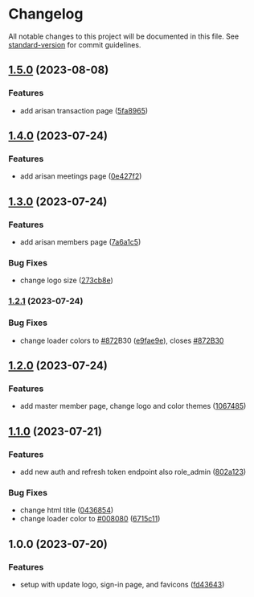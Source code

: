 # Changelog

All notable changes to this project will be documented in this file. See [standard-version](https://github.com/conventional-changelog/standard-version) for commit guidelines.

## [1.5.0](https://github.com/badawi1713/neighborhood-association/compare/v1.4.0...v1.5.0) (2023-08-08)


### Features

* add arisan transaction page ([5fa8965](https://github.com/badawi1713/neighborhood-association/commit/5fa896540d1aad3ecfe7e8d3076b22e84b438760))

## [1.4.0](https://github.com/badawi1713/neighborhood-association/compare/v1.3.0...v1.4.0) (2023-07-24)


### Features

* add arisan meetings page ([0e427f2](https://github.com/badawi1713/neighborhood-association/commit/0e427f2f96b76385d0124af69437d94b47b1b4ff))

## [1.3.0](https://github.com/badawi1713/neighborhood-association/compare/v1.2.1...v1.3.0) (2023-07-24)


### Features

* add arisan members page ([7a6a1c5](https://github.com/badawi1713/neighborhood-association/commit/7a6a1c5ea223774cab47e5b6af951c6ab13cff3e))


### Bug Fixes

* change logo size ([273cb8e](https://github.com/badawi1713/neighborhood-association/commit/273cb8e65970972fbbf6b393ffadc9c05da26565))

### [1.2.1](https://github.com/badawi1713/neighborhood-association/compare/v1.2.0...v1.2.1) (2023-07-24)


### Bug Fixes

* change loader colors to [#872](https://github.com/badawi1713/neighborhood-association/issues/872)B30 ([e9fae9e](https://github.com/badawi1713/neighborhood-association/commit/e9fae9e3ed143eb383d220d100b0421253d15030)), closes [#872B30](https://github.com/badawi1713/neighborhood-association/issues/872B30)

## [1.2.0](https://github.com/badawi1713/neighborhood-association/compare/v1.1.0...v1.2.0) (2023-07-24)


### Features

* add master member page, change logo and color themes ([1067485](https://github.com/badawi1713/neighborhood-association/commit/106748563e23ceae01862d8edb7d4a8d66718b4d))

## [1.1.0](https://github.com/badawi1713/neighborhood-association/compare/v1.0.0...v1.1.0) (2023-07-21)


### Features

* add new auth and refresh token endpoint also role_admin ([802a123](https://github.com/badawi1713/neighborhood-association/commit/802a123c4288179b4fae90184ae8aeb3cecfb5f7))


### Bug Fixes

* change html title ([0436854](https://github.com/badawi1713/neighborhood-association/commit/0436854ae3be4a56970aa88e6e863adcbbdcb761))
* change loader color to [#008080](https://github.com/badawi1713/neighborhood-association/issues/008080) ([6715c11](https://github.com/badawi1713/neighborhood-association/commit/6715c11543e97bcb243ec0cd4297fca4200e2075))

## 1.0.0 (2023-07-20)


### Features

* setup with update logo, sign-in page, and favicons ([fd43643](https://github.com/badawi1713/neighborhood-association/commit/fd43643eeedb5c186b5af35f29798da2dfb2a4b4))
